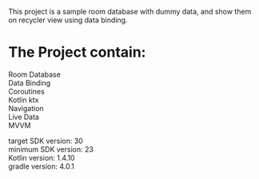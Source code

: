 This project is a sample room database with dummy data, and show them on recycler view using data binding. <br />

# The Project contain:
Room Database <br />
Data Binding <br />
Coroutines <br />
Kotlin ktx <br />
Navigation <br />
Live Data <br />
MVVM <br />

target SDK version: 30 <br />
minimum SDK version: 23 <br />
Kotlin version: 1.4.10 <br />
gradle version: 4.0.1 <br />